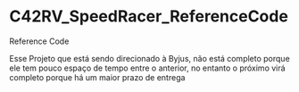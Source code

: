 # C42RV_SpeedRacer_ReferenceCode
Reference Code

Esse Projeto que está sendo direcionado à Byjus, não está completo porque ele tem pouco espaço de tempo entre o anterior, no entanto o próximo virá completo porque há um maior prazo de entrega
